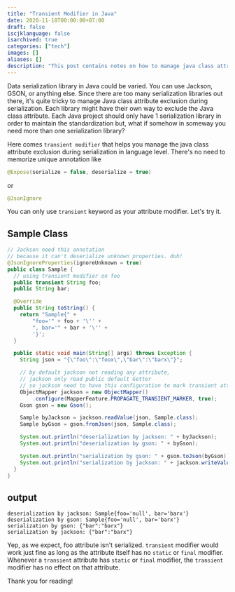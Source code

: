 ```yaml
---
title: "Transient Modifier in Java"
date: 2020-11-18T00:00:00+07:00
draft: false
iscjklanguage: false
isarchived: true
categories: ["tech"]
images: []
aliases: []
description: "This post contains notes on how to manage java class attribute exclusion during serialization using transient modifiers"
---
```


Data serialization library in Java could be varied. You can use Jackson, GSON, or anything else. Since there are too many serialization libraries out there, it's quite tricky to manage Java class attribute exclusion during serialization. Each library might have their own way to exclude the Java class attribute. Each Java project should only have 1 serialization library in order to maintain the standardization but, what if somehow in someway you need more than one serialization library?

Here comes `transient modifier` that helps you manage the java class attribute exclusion during serialization in language level. There's no need to memorize unique annotation like

```java
@Expose(serialize = false, deserialize = true)
```

or

```java
@JsonIgnore
```

You can only use `transient` keyword as your attribute modifier. Let's try it.

## Sample Class

```java
// Jackson need this annotation
// because it can't deserialize unknown properties. duh!
@JsonIgnoreProperties(ignoreUnknown = true)
public class Sample {
  // using transient modifier on foo
  public transient String foo;
  public String bar;

  @Override
  public String toString() {
    return "Sample{" +
        "foo='" + foo + '\'' +
        ", bar='" + bar + '\'' +
        '}';
  }

  public static void main(String[] args) throws Exception {
    String json = "{\"foo\":\"foox\",\"bar\":\"barx\"}";

    // by default jackson not reading any attribute,
    // jackson only read public default Getter
    // so jackson need to have this configuration to mark transient attributes
    ObjectMapper jackson = new ObjectMapper()
        .configure(MapperFeature.PROPAGATE_TRANSIENT_MARKER, true);
    Gson gson = new Gson();

    Sample byJackson = jackson.readValue(json, Sample.class);
    Sample byGson = gson.fromJson(json, Sample.class);

    System.out.println("deserialization by jackson: " + byJackson);
    System.out.println("deserialization by gson: " + byGson);

    System.out.println("serialization by gson: " + gson.toJson(byGson));
    System.out.println("serialization by jackson: " + jackson.writeValueAsString(byJackson));
  }
}
```

## output

```plain
deserialization by jackson: Sample{foo='null', bar='barx'}
deserialization by gson: Sample{foo='null', bar='barx'}
serialization by gson: {"bar":"barx"}
serialization by jackson: {"bar":"barx"}
```

Yep, as we expect, foo attribute isn't serialized. `transient` modifier would work just fine as long as the attribute itself has no `static` or `final` modifier. Whenever a `transient` attribute has `static` or `final` modifier, the `transient` modifier has no effect on that attribute.

Thank you for reading!
